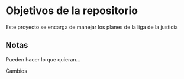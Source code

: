 # Objetivos de la repositorio

Este proyecto se encarga de manejar los planes de la liga de la justicia


## Notas
Pueden hacer lo que quieran...

Cambios
